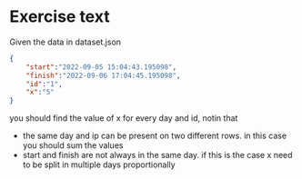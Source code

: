 # Exercise text

Given the data in dataset.json
```json
{
    "start":"2022-09-05 15:04:43.195098",
    "finish":"2022-09-06 17:04:45.195098",
    "id":"1",
    "x":"5"
}
```

you should find the value of x for every day and id, notin that
 - the same day and ip can be present on two different rows. in this case you should sum the values
 - start and finish are not always in the same day. if this is the case x need to be split in multiple days proportionally  